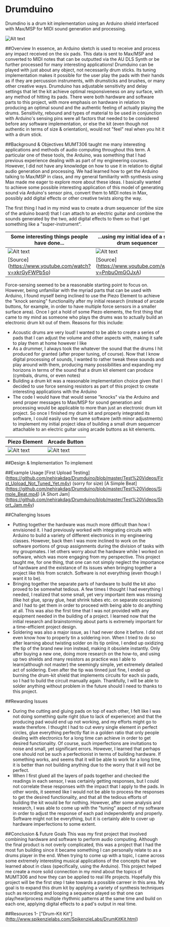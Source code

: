 # Drumduino

Drumdino is a drum kit implementation using an Arduino shield interfaced with Max/MSP for MIDI sound generation and processing.

![Alt text](https://github.com/nehirakdag/Drumduino/blob/master/Images/Kit.jpg)

##Overview
In essence, an Arduino sketch is used to receive and process any impact received on the six pads. This data is sent to Max/MSP and converted to MIDI notes that can be outputted via the AU DLS Synth or be further processed for many interesting applications! Drumduino can be played with just about any object, not necessarily drum sticks. Its tuning implementation makes it possible for the user play the pads with their hands as if they are percussion instruments, with drumsticks and brushes, or many other creative ways. Drumduino has adjustable sensitivity and delay settings that let the kit achieve optimal responsiveness on any surface, with any method of hitting its pads. 
There were both hardware and software parts to this project, with more emphasis on hardware in relation to producing an optimal sound and the authentic feeling of actually playing the drums. Sensitivity, rebound and types of material to be used in conjunction with Arduino's sensing pins were all factors that needed to be considered before any software implementation, or else the kit (even though not authentic in terms of size & orientation), would not "feel" real when you hit it with a drum stick.



##Background & Objectives
MUMT306 taught me many interesting applications and methods of audio computing throughout this term. A particular one of these tools, the Arduino, was something that I had previous experience dealing with as part of my engineering courses. However, I did not have any knowledge on how to use it in relation to digital audio generation and processing. We had learned how to get the Arduino talking to Max/MSP in class, and my general familiarity with synthesis using Max made me eager to explore more about these ideas. I basically wanted to achieve some possible interesting application of this model of generating sound via Arduino's sensor pins, convert them to MIDI notes in Max, possibly add digital effects or other creative twists along the way.

The first thing I had in my mind was to create a drum sequencer (of the size of the arduino board) that I can attach to an electric guitar and combine the sounds generated by the two, add digital effects to them so that I get something like a "super-instrument". 

| Some interesting things people have done... | ...using my initial idea of a small drum sequencer |
| ------------- | ------------- |
| ![Alt text](https://github.com/nehirakdag/Drumduino/blob/master/Images/example1.jpg)  | ![Alt text](https://github.com/nehirakdag/Drumduino/blob/master/Images/example2.jpg)  |
| [Source] (https://www.youtube.com/watch?v=xkrGyFWPb5o) | [Source] (https://www.youtube.com/watch?v=PnbuOmGOJxA) |



Force-sensing seemed to be a reasonable starting point to focus on. However, being unfamiliar with the myriad parts that can be used with Arduino, I found myself being inclined to use the Piezo Element to achieve the "knock sensing" functionality after my initial research (instead of arcade buttons, for example, in order to have multiple force sensors in a smaller surface area). Once I got a hold of some Piezo elements, the first thing that came to my mind as someone who plays the drums was to actually build an electronic drum kit out of them. Reasons for this include:
  - Acoustic drums are very loud! I wanted to be able to create a series of pads that I can adjust the volume and other aspects with, making it safe to play them at home however I like
  - As a drummer, I always took the whatever the sound that the drums I hit produced for granted (after proper tuning, of course). Now that I know digital processing of sounds, I wanted to rather tweak these sounds and play around with them, producing many possibilities and expanding my horizons in terms of the sound that a drum kit element can produce (cymbals, drums, or even notes)
  - Building a drum kit was a reasonable implementation choice given that I decided to use force sensing resistors as part of this project to create interesting applications with the Arduino
  - The code I would have that would sense "knocks" via the Arduino and send proper messages to Max/MSP for sound generation and processing would be applicable to more than just an electronic drum kit project. So once I finished my drum kit and properly integrated its software, I could easily use the same software (with minor adjustments) to implement my initial project idea of building a small drum sequencer attachable to an electric guitar using arcade buttons as kit elements.

| Piezo Element  | Arcade Button |
| ------------- | ------------- |
| ![Alt text](https://github.com/nehirakdag/Drumduino/blob/master/Images/piezo_element.jpg)  | ![Alt text](https://github.com/nehirakdag/Drumduino/blob/master/Images/arcade_button.jpg)  |

##Design & Implementation
To implement 


##Example Usage
[First Upload Testing] (https://github.com/nehirakdag/Drumduino/blob/master/Test%20Videos/First_Upload_Not_Tuned_Yet.m4v) (sorry for size)
[A Simple Beat] (https://github.com/nehirakdag/Drumduino/blob/master/Test%20Videos/Simple_Beat.mp4)
[A Short Jam] (https://github.com/nehirakdag/Drumduino/blob/master/Test%20Videos/Short_Jam.m4v)

##Challenging Issues
- Putting together the hardware was much more difficult than how I envisioned it. I had previously worked with integrating circuits with Arduino to build a variety of different electronics in my engineering classes. However, back then I was more inclined to work on the software portions of group assignments during the division of tasks with my groupmates. I let others worry about the hardware while I worked on software, which was more engaging from my perspective. This project taught me, for one thing, that one can not simply neglect the importance of hardware and the existance of its issues when bringing together a project like this from scratch. Software is not everything (even though I want it to be).
- Bringing together the separate parts of hardware to build the kit also proved to be somewhat tedious. A few times I thought I had everything I needed, I realized that some small, yet very important item was missing (like hot glue, spray glue, heat shrink tubes etc. on separate occasions) and I had to get them in order to proceed with being able to do anything at all. This was also the first time that I was not provided with any equipment needed in the building of a project. I learned now that the initial research and brainstorming about parts is extremely important for a time-efficient project design.
- Soldering was also a major issue, as I had never done it before. I did not even know how to properly tin a soldering iron. When I tried to do so after learning about twisting solder on its tip online, I ended up oxidizing the tip of the brand new iron instead, making it obsolete instantly. Only after buying a new one, doing more research on the how-to, and using up two shields and many resistors as practice was I able to learn(although not master) the seemingly simple, yet extremely detailed act of soldering. Even after the tip was tinned just fine, I ended up burning the drum-kit shield that implements circuits for each six pads, so I had to build the circuit manually again. Thankfully, I will be able to solder anything without problem in the future should I need to thanks to this project.

##Rewarding Issues
- During the cutting and gluing pads on top of each other, I felt like I was not doing something quite right (due to lack of experience) and that the producing pad would end up not working, and my efforts might go to waste therefore. I thought I had to cut every single element in perfect circles, glue everything perfectly flat in a golden ratio that only people dealing with electronics for a long time can achieve in order to get desired functionality. Of course, such imperfections are invitations to noise and small, yet significant errors. However, I learned that perhaps one should not be such a perfectionist in terms of building hardware. If something works, and seems that it will be able to work for a long time, it is better than not building anything due to the worry that it will not be perfect.
- When I first glued all the layers of pads together and checked the readings in each sensor, I was certainly getting responses, but I could not correlate these responses with the impact that I apply to the pads. In other words, it seemed like I would not be able to process the responses to get the desired functionality, and that all the tedious efforts of building the kit would be for nothing. However, after some analysis and research, I was able to come up with the "tuning" aspect of my software in order to adjust the response of each pad independently and properly. Software might not be everything, but it is certainly able to cover up hardware imperfections to some extent.


##Conclusion & Future Goals
This was my first project that involved combining hardware and software to perform audio computing. Although the final product is not overly complicated, this was a project that I had the most fun building since it became something I can personally relate to as a drums player in the end. When trying to come up with a topic, I came across some extremely interesting musical applications of the concepts that we learned about in class (specifically, using the Arduino). This project helped me create a more solid connection in my mind about the topics of MUMT306 and how they can be applied to real life projects. Hopefully this project will be the first step I take towards a possible carreer in this area. My goal is to expand this drum kit by applying a variety of synthesis techniques such as recording and looping a sequence played so that one can play/hear/process multiple rhythmic patterns at the same time and build on each one, applying digital effects to a pad's output in real time.

##Resources
1- ["Drum-Kit Kit"] (http://www.spikenzielabs.com/SpikenzieLabs/DrumKitKit.html)
